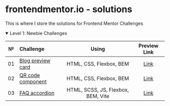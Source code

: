 # frontendmentor.io - solutions

This is where I store the solutions for Frontend Mentor Challenges

<details open>
<summary>Level 1: Newbie Challenges</summary>

| № | Challenge | Using | Preview Link |
| :---: | :--- | :---: | :---: |
| 01 | [Blog preview card](https://github.com/ankkiel/frontend-mentor-solutions/tree/main/blog-preview-card-main) | HTML, CSS, Flexbox, BEM | [Link](https://ankkiel.github.io/frontend-mentor-solutions/blog-preview-card-main/) |
| 02 | [QR code component](https://github.com/ankkiel/frontend-mentor-solutions/tree/main/qr-code-component-main) | HTML, CSS, Flexbox, BEM | [Link](https://ankkiel.github.io/frontend-mentor-solutions/qr-code-component-main/) |
| 03 | [FAQ accordion](https://github.com/ankkiel/frontend-mentor-solutions/tree/main/faq-accordion-main) | HTML, SCSS, JS, Flexbox, BEM, Vite | [Link](https://ankkiel.github.io/frontend-mentor-solutions/faq-accordion-main/) |
</details>
